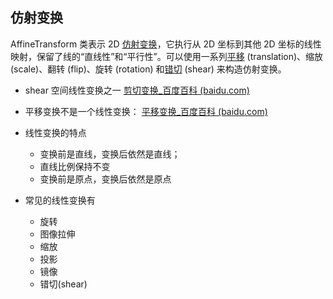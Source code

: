 ## 仿射变换

AffineTransform 类表示 2D [仿射变换](https://baike.baidu.com/item/%E4%BB%BF%E5%B0%84%E5%8F%98%E6%8D%A2/4289056?fromModule=lemma_inlink)，它执行从 2D 坐标到其他 2D 坐标的线性映射，保留了线的“直线性”和“平行性”。可以使用一系列[平移](https://baike.baidu.com/item/%E5%B9%B3%E7%A7%BB/2376933?fromModule=lemma_inlink) (translation)、缩放 (scale)、翻转 (flip)、旋转 (rotation) 和[错切](https://baike.baidu.com/item/%E9%94%99%E5%88%87/7024094?fromModule=lemma_inlink) (shear) 来构造仿射变换。

* shear  空间线性变换之一 [剪切变换_百度百科 (baidu.com)](https://baike.baidu.com/item/%E5%89%AA%E5%88%87%E5%8F%98%E6%8D%A2/4969513?fr=aladdin)
* 平移变换不是一个线性变换： [平移变换_百度百科 (baidu.com)](https://baike.baidu.com/item/%E5%B9%B3%E7%A7%BB%E5%8F%98%E6%8D%A2/18877462?fr=aladdin)
* 线性变换的特点

  * 变换前是直线，变换后依然是直线；
  * 直线比例保持不变
  * 变换前是原点，变换后依然是原点
* 常见的线性变换有

  * 旋转
  * 图像拉伸
  * 缩放
  * 投影
  * 镜像
  * 错切(shear)
